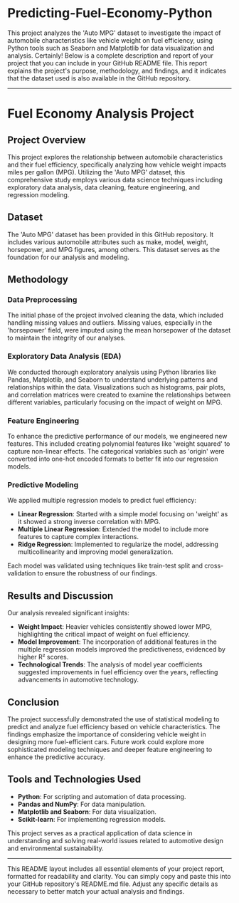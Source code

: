 # Predicting-Fuel-Economy-Python
This project analyzes the 'Auto MPG' dataset to investigate the impact of automobile characteristics like vehicle weight on fuel efficiency, using Python tools such as Seaborn and Matplotlib for data visualization and analysis.
Certainly! Below is a complete description and report of your project that you can include in your GitHub README file. This report explains the project's purpose, methodology, and findings, and it indicates that the dataset used is also available in the GitHub repository.

---

# Fuel Economy Analysis Project

## Project Overview
This project explores the relationship between automobile characteristics and their fuel efficiency, specifically analyzing how vehicle weight impacts miles per gallon (MPG). Utilizing the 'Auto MPG' dataset, this comprehensive study employs various data science techniques including exploratory data analysis, data cleaning, feature engineering, and regression modeling.

## Dataset
The 'Auto MPG' dataset has been provided in this GitHub repository. It includes various automobile attributes such as make, model, weight, horsepower, and MPG figures, among others. This dataset serves as the foundation for our analysis and modeling.

## Methodology

### Data Preprocessing
The initial phase of the project involved cleaning the data, which included handling missing values and outliers. Missing values, especially in the 'horsepower' field, were imputed using the mean horsepower of the dataset to maintain the integrity of our analyses.

### Exploratory Data Analysis (EDA)
We conducted thorough exploratory analysis using Python libraries like Pandas, Matplotlib, and Seaborn to understand underlying patterns and relationships within the data. Visualizations such as histograms, pair plots, and correlation matrices were created to examine the relationships between different variables, particularly focusing on the impact of weight on MPG.

### Feature Engineering
To enhance the predictive performance of our models, we engineered new features. This included creating polynomial features like 'weight squared' to capture non-linear effects. The categorical variables such as 'origin' were converted into one-hot encoded formats to better fit into our regression models.

### Predictive Modeling
We applied multiple regression models to predict fuel efficiency:
- **Linear Regression**: Started with a simple model focusing on 'weight' as it showed a strong inverse correlation with MPG.
- **Multiple Linear Regression**: Extended the model to include more features to capture complex interactions.
- **Ridge Regression**: Implemented to regularize the model, addressing multicollinearity and improving model generalization.

Each model was validated using techniques like train-test split and cross-validation to ensure the robustness of our findings.

## Results and Discussion
Our analysis revealed significant insights:
- **Weight Impact**: Heavier vehicles consistently showed lower MPG, highlighting the critical impact of weight on fuel efficiency.
- **Model Improvement**: The incorporation of additional features in the multiple regression models improved the predictiveness, evidenced by higher R² scores.
- **Technological Trends**: The analysis of model year coefficients suggested improvements in fuel efficiency over the years, reflecting advancements in automotive technology.

## Conclusion
The project successfully demonstrated the use of statistical modeling to predict and analyze fuel efficiency based on vehicle characteristics. The findings emphasize the importance of considering vehicle weight in designing more fuel-efficient cars. Future work could explore more sophisticated modeling techniques and deeper feature engineering to enhance the predictive accuracy.

## Tools and Technologies Used
- **Python**: For scripting and automation of data processing.
- **Pandas and NumPy**: For data manipulation.
- **Matplotlib and Seaborn**: For data visualization.
- **Scikit-learn**: For implementing regression models.

This project serves as a practical application of data science in understanding and solving real-world issues related to automotive design and environmental sustainability.

---

This README layout includes all essential elements of your project report, formatted for readability and clarity. You can simply copy and paste this into your GitHub repository's README.md file. Adjust any specific details as necessary to better match your actual analysis and findings.
